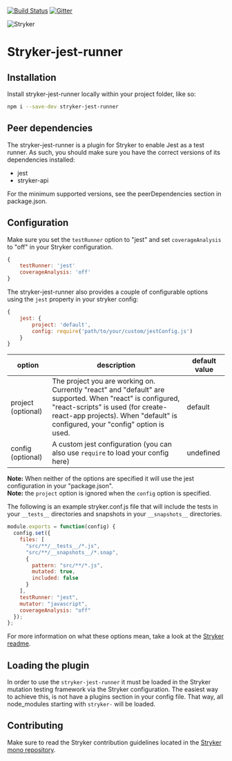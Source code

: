 [![Build Status](https://travis-ci.org/stryker-mutator/stryker-jest-runner.svg?branch=master)](https://travis-ci.org/stryker-mutator/stryker-jest-runner)
[![Gitter](https://badges.gitter.im/stryker-mutator/stryker.svg)](https://gitter.im/stryker-mutator/stryker?utm_source=badge&utm_medium=badge&utm_campaign=pr-badge)

![Stryker](https://github.com/stryker-mutator/stryker/raw/master/stryker-80x80.png)

# Stryker-jest-runner

## Installation
Install stryker-jest-runner locally within your project folder, like so:

```bash
npm i --save-dev stryker-jest-runner
```

## Peer dependencies
The stryker-jest-runner is a plugin for Stryker to enable Jest as a test runner. As such, you should make sure you have the correct versions of its dependencies installed:

- jest
- stryker-api

For the minimum supported versions, see the peerDependencies section in package.json.

## Configuration

Make sure you set the `testRunner` option to "jest" and set `coverageAnalysis` to "off" in your Stryker configuration.

```javascript
{
    testRunner: 'jest'
    coverageAnalysis: 'off'
}
```

The stryker-jest-runner also provides a couple of configurable options using the `jest` property in your stryker config:

```javascript
{
    jest: {
        project: 'default',
        config: require('path/to/your/custom/jestConfig.js')
    }
}
```

| option | description | default value |
|----|----|----|
| project (optional) | The project you are working on. Currently "react" and "default" are supported. When "react" is configured, "react-scripts" is used (for create-react-app projects). When "default" is configured, your "config" option is used. | default |
| config (optional) | A custom jest configuration (you can also use `require` to load your config here) | undefined |

**Note:** When neither of the options are specified it will use the jest configuration in your "package.json". \
**Note:** the `project` option is ignored when the `config` option is specified.

The following is an example stryker.conf.js file that will include the tests in your `__tests__` directories and snapshots in your `__snapshots__` directories.

```javascript
module.exports = function(config) {
  config.set({
    files: [
      "src/**/__tests__/*.js",
      "src/**/__snapshots__/*.snap",
      {
        pattern: "src/**/*.js",
        mutated: true,
        included: false
      }
    ],
    testRunner: "jest",
    mutator: "javascript",
    coverageAnalysis: "off"
  });
};
```

For more information on what these options mean, take a look at the [Stryker readme](https://github.com/stryker-mutator/stryker/tree/master/packages/stryker#readme).

## Loading the plugin
In order to use the `stryker-jest-runner` it must be loaded in the Stryker mutation testing framework via the Stryker configuration. The easiest way to achieve this, is not have a plugins section in your config file. That way, all node_modules starting with `stryker-` will be loaded.

## Contributing
Make sure to read the Stryker contribution guidelines located in the [Stryker mono repository](https://github.com/stryker-mutator/stryker/blob/master/CONTRIBUTING.md).
